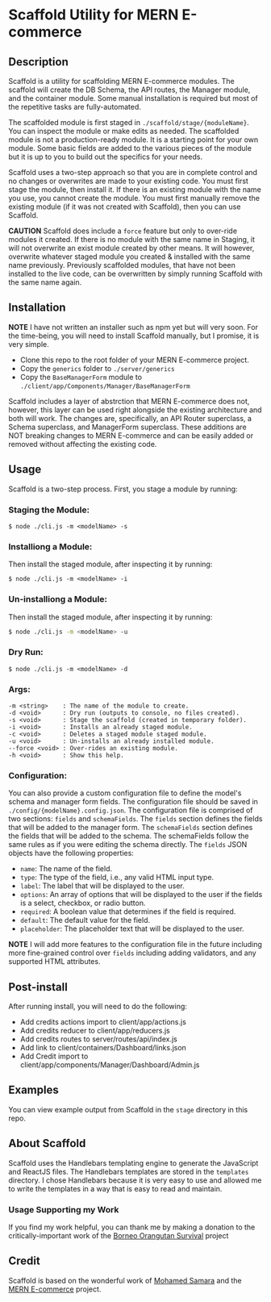 # Scaffold Utility for MERN E-commerce

## Description

Scaffold is a utility for scaffolding MERN E-commerce modules. The scaffold will create the DB Schema, the API routes, the Manager module, and the container module. Some manual installation is required but most of the repetitive tasks are fully-automated.

The scaffolded module is first staged in `./scaffold/stage/{moduleName}`. You can inspect the module or make edits as needed. The scaffolded module is not a production-ready module. It is a starting point for your own module. Some basic fields are added to the various pieces of the module but it is up to you to build out the specifics for your needs.

Scaffold uses a two-step approach so that you are in complete control and no changes or overwrites are made to your existing code. You must first stage the module, then install it. If there is an existing module with the name you use, you cannot create the module. You must first manually remove the existing module (if it was not created with Scaffold), then you can use Scaffold.

**CAUTION** Scaffold does include a `force` feature but only to over-ride modules it created. If there is no module with the same name in Staging, it will not overwrite an exist module created by other means. It will however, overwrite whatever staged module you created & installed with the same name previously. Previously scaffolded modules, that have not been installed to the live code, can be overwritten by simply running Scaffold with the same name again.

## Installation

**NOTE** I have not written an installer such as npm yet but will very soon. For the time-being, you will need to install Scaffold manually, but I promise, it is very simple. 

- Clone this repo to the root folder of your MERN E-commerce project.
- Copy the `generics` folder to `./server/generics`
- Copy the `BaseManagerForm` module to `./client/app/Components/Manager/BaseManagerForm`

Scaffold includes a layer of abstrction that MERN E-commerce does not, however, this layer can be used right alongside the existing architecture and both will work. The changes are, specifically, an API Router superclass, a Schema superclass, and ManagerForm superclass. These additions are NOT breaking changes to MERN E-commerce and can be easily added or removed without affecting the existing code.

## Usage

Scaffold is a two-step process. First, you stage a module by running:

### Staging the Module:

```
$ node ./cli.js -m <modelName> -s
```

### Installiong a Module:
Then install the staged module, after inspecting it by running:

``` 
$ node ./cli.js -m <modelName> -i
```

### Un-installiong a Module:
Then install the staged module, after inspecting it by running:

```bash 
$ node ./cli.js -m <modelName> -u
```

### Dry Run:

```
$ node ./cli.js -m <modelName> -d
```


### Args: 

```
-m <string>    : The name of the module to create.
-d <void>      : Dry run (outputs to console, no files created).
-s <void>      : Stage the scaffold (created in temporary folder).    
-i <void>      : Installs an already staged module.
-c <void>      : Deletes a staged module staged module.
-u <void>      : Un-installs an already installed module.            
--force <void> : Over-rides an existing module.
-h <void>      : Show this help.
```

### Configuration:

You can also provide a custom configuration file to define the model's schema and manager form fields. The configuration file should be saved in `./config/{modelName}.config.json`. The configuration file is comprised of two sections: `fields` and `schemaFields`. The `fields` section defines the fields that will be added to the manager form. The `schemaFields` section defines the fields that will be added to the schema. The schemaFields follow the same rules as if you were editing the schema directly. The `fields` JSON objects have the following properties:

- `name`: The name of the field.
- `type`: The type of the field, i.e., any valid HTML input type.
- `label`: The label that will be displayed to the user.
- `options`: An array of options that will be displayed to the user if the fields is a select, checkbox, or radio button.
- `required`: A boolean value that determines if the field is required.
- `default`: The default value for the field.
- `placeholder`: The placeholder text that will be displayed to the user.

**NOTE** I will add more features to the configuration file in the future including more fine-grained control over `fields` including adding validators, and any supported HTML attributes.

## Post-install

After running install, you will need to do the following:

- Add credits actions import to client/app/actions.js
- Add credits reducer to client/app/reducers.js
- Add credits routes to server/routes/api/index.js
- Add link to client/containers/Dashboard/links.json
- Add Credit import to client/app/components/Manager/Dashboard/Admin.js

## Examples

You can view example output from Scaffold in the `stage` directory in this repo. 

## About Scaffold

Scaffold uses the Handlebars templating engine to generate the JavaScript and ReactJS files. The Handlebars templates are stored in the `templates` directory. I chose Handlebars because it is very easy to use and allowed me to write the templates in a way that is easy to read and maintain.

### Usage Supporting my Work

If you find my work helpful, you can thank me by making a donation to the critically-important work of the [Borneo Orangutan Survival](https://bosa.secure.force.com/#!/donation) project

## Credit

Scaffold is based on the wonderful work of [Mohamed Samara](https://github.com/mohamedsamara) and the [MERN E-commerce](https://github.com/mohamedsamara/mern-ecommerce) project.